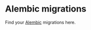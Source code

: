 # Alembic migrations

Find your [Alembic](https://alembic.sqlalchemy.org/en/latest/) migrations here.
